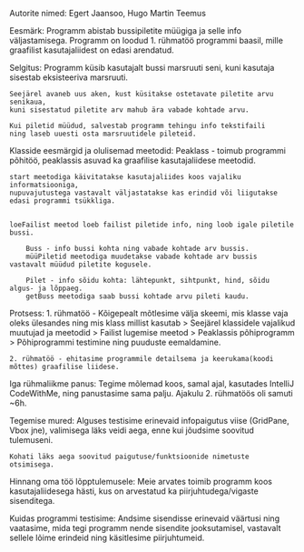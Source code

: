 Autorite nimed:
	Egert Jaansoo, Hugo Martin Teemus

Eesmärk:
	Programm abistab bussipiletite müügiga ja selle info väljastamisega.
	Programm on loodud 1. rühmatöö programmi baasil, mille graafilist kasutajaliidest on edasi arendatud.

Selgitus:
	Programm küsib kasutajalt bussi marsruuti seni, kuni kasutaja sisestab eksisteeriva marsruuti.
	
	Seejärel avaneb uus aken, kust küsitakse ostetavate piletite arvu senikaua,
	kuni sisestatud piletite arv mahub ära vabade kohtade arvu.
	
	Kui piletid müüdud, salvestab programm tehingu info tekstifaili
	ning laseb uuesti osta marsruutidele pileteid.


Klasside eesmärgid ja olulisemad meetodid:
	Peaklass - toimub programmi põhitöö, peaklassis asuvad ka graafilise kasutajaliidese meetodid.

	start meetodiga käivitatakse kasutajaliides koos vajaliku informatsiooniga,
	nupuvajutustega vastavalt väljastatakse kas erindid või liigutakse edasi programmi tsükkliga.
	
	
	loeFailist meetod loeb failist piletide info, ning loob igale piletile bussi.

    	Buss - info bussi kohta ning vabade kohtade arv bussis.
    	müüPiletid meetodiga muudetakse vabade kohtade arv bussis vastavalt müüdud piletite kogusele.

    	Pilet - info sõidu kohta: lähtepunkt, sihtpunkt, hind, sõidu algus- ja lõppaeg.
    	getBuss meetodiga saab bussi kohtade arvu pileti kaudu.

Protsess:
	1. rühmatöö -
    	Kõigepealt mõtlesime välja skeemi, mis klasse vaja oleks ülesandes ning mis klass millist kasutab >
    	Seejärel klassidele vajalikud muutujad ja meetodid >
    	Failist lugemise meetod >
    	Peaklassis põhiprogramm >
    	Põhiprogrammi testimine ning puuduste eemaldamine.

	2. rühmatöö - ehitasime programmile detailsema ja keerukama(koodi mõttes) graafilise liidese.

Iga rühmaliikme panus:
    	Tegime mõlemad koos, samal ajal, kasutades IntelliJ CodeWithMe, ning panustasime
    	sama palju. Ajakulu 2. rühmatöös oli samuti ~6h.

Tegemise mured:
    	Alguses testisime erinevaid infopaigutus viise (GridPane, Vbox jne), valimisega läks veidi aega, 
	enne kui jõudsime soovitud tulemuseni.
	
	Kohati läks aega soovitud paigutuse/funktsioonide nimetuste otsimisega.

Hinnang oma töö lõpptulemusele:
    	Meie arvates toimib programm koos kasutajaliidesega hästi, 
	kus on arvestatud ka piirjuhtudega/vigaste sisenditega.

Kuidas programmi testisime:
    	Andsime sisendisse erinevaid väärtusi ning vaatasime, 
	mida tegi programm nende sisendite jooksutamisel, vastavalt sellele lõime erindeid ning käsitlesime
	piirjuhtumeid.

